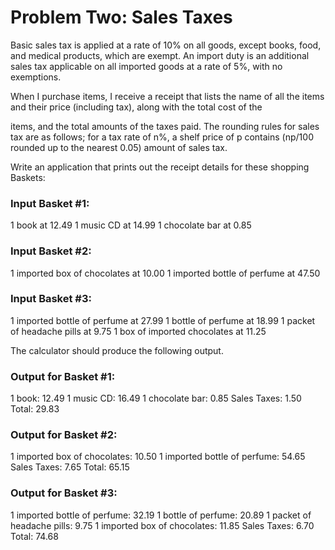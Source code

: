 # Problem Two: Sales Taxes

Basic sales tax is applied at a rate of 10% on all goods, except books,
food, and medical products, which are exempt. An import duty is an additional
sales tax applicable on all imported goods at a rate of 5%, with no
exemptions.

When I purchase items, I receive a receipt that lists the name of all the
items and their price (including tax), along with the total cost of the

items, and the total amounts of the taxes paid. The rounding rules for
sales tax are as follows; for a tax rate of n%, a shelf price of p contains
(np/100 rounded up to the nearest 0.05) amount of sales tax.

Write an application that prints out the receipt details for these shopping
Baskets:

### Input Basket #1:

1 book at 12.49
1 music CD at 14.99
1 chocolate bar at 0.85

### Input Basket #2:
1 imported box of chocolates at 10.00
1 imported bottle of perfume at 47.50

### Input Basket #3:
1 imported bottle of perfume at 27.99
1 bottle of perfume at 18.99
1 packet of headache pills at 9.75
1 box of imported chocolates at 11.25

The calculator should produce the following output.

### Output for Basket #1:
1 book: 12.49
1 music CD: 16.49
1 chocolate bar: 0.85
Sales Taxes: 1.50
Total: 29.83

### Output for Basket #2:
1 imported box of chocolates: 10.50
1 imported bottle of perfume: 54.65
Sales Taxes: 7.65
Total: 65.15

### Output for Basket #3:
1 imported bottle of perfume: 32.19
1 bottle of perfume: 20.89
1 packet of headache pills: 9.75
1 imported box of chocolates: 11.85
Sales Taxes: 6.70
Total: 74.68